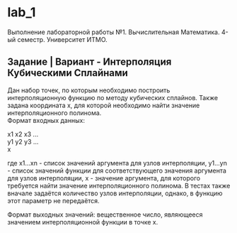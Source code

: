 # lab_1
Выполнение лабораторной работы №1. Вычислительная Математика. 4-ый семестр. Университет ИТМО. 

## Задание | Вариант - Интерполяция Кубическими Сплайнами

Дан набор точек, по которым необходимо построить интерполяционную функцию по методу кубических сплайнов. Также задана координата x, для которой необходимо найти значение интерполяционного полинома. <br />
Формат входных данных:

x1 x2 x3 ... <br />
y1 y2 y3 ... <br />
x <br />

где x1...xn - список значений аргумента для узлов интерполяции, y1...yn - список значений функции для соответствующего значения аргумента для узлов интерполяции, x - значение аргумента, для которого требуется найти значение интерполяционного полинома. В тестах также вначале задаётся количество узлов интерполяции, однако, в функцию этот параметр не передаётся.

Формат выходных значений: вещественное число, являющееся значением интерполяционной функции в точке x.
